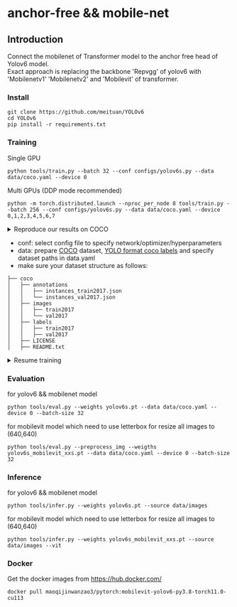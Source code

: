 # anchor-free && mobile-net

## Introduction
Connect the mobilenet of Transformer model to the anchor free head of Yolov6 model. \
Exact approach is replacing the backbone 'Repvgg' of yolov6 with 'Mobilenetv1' 'Mobilenetv2' and 'Mobilevit' of transformer.

### Install

```shell
git clone https://github.com/meituan/YOLOv6
cd YOLOv6
pip install -r requirements.txt
```

### Training

Single GPU

```shell
python tools/train.py --batch 32 --conf configs/yolov6s.py --data data/coco.yaml --device 0
```

Multi GPUs (DDP mode recommended)

```shell
python -m torch.distributed.launch --nproc_per_node 8 tools/train.py --batch 256 --conf configs/yolov6s.py --data data/coco.yaml --device 0,1,2,3,4,5,6,7
```


<details>
<summary>Reproduce our results on COCO</summary>

For nano model
```shell
python -m torch.distributed.launch --nproc_per_node 4 tools/train.py \
									--batch 128 \
									--conf configs/yolov6n.py \
									--data data/coco.yaml \
									--epoch 400 \
									--device 0,1,2,3 \
									--name yolov6n_coco
```

For s/tiny model
```shell
python -m torch.distributed.launch --nproc_per_node 8 tools/train.py \
									--batch 256 \
									--conf configs/yolov6s.py \ # configs/yolov6t.py
									--data data/coco.yaml \
									--epoch 400 \
									--device 0,1,2,3,4,5,6,7 \
									--name yolov6s_coco # yolov6t_coco
```

For mobilenetv1/v2/vit model
``` shell
python -m torch.distributed.launch --nproc_per_node 8 tools/trian.py \
                  --batch 256 \
                  --conf configs/yolov6s_mobile.py  \ # configs/yolov6s_mobilev2.py # configs/yolov6s_mobilevit_xxs.py
                  --data data/coco.yaml \
                  --epoch 400 \
                  --device 0,1,2,3,4,5,6,7 \
                  --name yolov6s_mobilev1_coco # yolov6s_mobilev2_coco # yolov6s_mobilevit_coco
```

For m/l model
```shell
# Step 1: Training a base model
python -m torch.distributed.launch --nproc_per_node 8 tools/train.py \
									--batch 256 \
									--conf configs/yolov6m.py \ # configs/yolov6l.py
									--data data/coco.yaml \
									--epoch 300 \
									--device 0,1,2,3,4,5,6,7 \
									--name yolov6m_coco # yolov6l_coco
									
                                                                                      
# Step 2: Self-distillation training
python -m torch.distributed.launch --nproc_per_node 8 tools/train.py \
									--batch 256 \ # 128 for distillation of yolov6l 
									--conf configs/yolov6m.py \ # configs/yolov6l.py
									--data data/coco.yaml \
									--epoch 300 \
									--device 0,1,2,3,4,5,6,7 \
									--distill \
									--pretrain_model_path runs/train/yolov6m_coco/weights/best_ckpt.pt \ # # yolov6l_coco
									--name yolov6m_coco # yolov6l_coco


```
</details>

- conf: select config file to specify network/optimizer/hyperparameters
- data: prepare [COCO](http://cocodataset.org) dataset, [YOLO format coco labels](https://github.com/meituan/YOLOv6/releases/download/0.1.0/coco2017labels.zip) and specify dataset paths in data.yaml
- make sure your dataset structure as follows:
```
├── coco
│   ├── annotations
│   │   ├── instances_train2017.json
│   │   └── instances_val2017.json
│   ├── images
│   │   ├── train2017
│   │   └── val2017
│   ├── labels
│   │   ├── train2017
│   │   ├── val2017
│   ├── LICENSE
│   ├── README.txt
```
<details>
<summary>Resume training</summary>
If your training process is corrupted, you can resume training by
```shell
# multi GPU training.
python -m torch.distributed.launch --nproc_per_node 8 tools/train.py --resume
```
Your can also specify a checkpoint path to `--resume` parameter by
```shell
# remember to replace /path/to/your/checkpoint/path to the checkpoint path which you want to resume training.
--resume /path/to/your/checkpoint/path
```
</details>
	
### Evaluation

for yolov6 && mobilenet model
``` shell
python tools/eval.py --weights yolov6s.pt --data data/coco.yaml --device 0 --batch-size 32
```
for mobilevit model which need to use letterbox for resize all images to (640,640)
``` shell
python tools/eval.py --preprocess_img --weigths yolov6s_mobilevit_xxs.pt --data data/coco.yaml --device 0 --batch-size 32
```


### Inference

for yolov6 && mobilenet model
``` shell
python tools/infer.py --weights yolov6s.pt --source data/images
```
for mobilevit model which need to use letterbox for resize all images to (640,640)
```shell
python tools/infer.py --weights yolov6s_mobilevit_xxs.pt --source data/images --vit 
```


### Docker

Get the docker images from https://hub.docker.com/
``` shell
docker pull maoqijinwanzao3/pytorch:mobilevit-yolov6-py3.8-torch11.0-cu113
```


